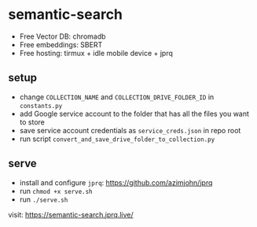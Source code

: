 # semantic-search
- Free Vector DB: chromadb
- Free embeddings: SBERT
- Free hosting: tirmux + idle mobile device + jprq

## setup
- change `COLLECTION_NAME` and `COLLECTION_DRIVE_FOLDER_ID` in `constants.py`
- add Google service account to the folder that has all the files you want to store
- save service account credentials as `service_creds.json` in repo root
- run script `convert_and_save_drive_folder_to_collection.py`

## serve
- install and configure `jprq`: https://github.com/azimjohn/jprq
- run `chmod +x serve.sh`
- run `./serve.sh`

visit: https://semantic-search.jprq.live/